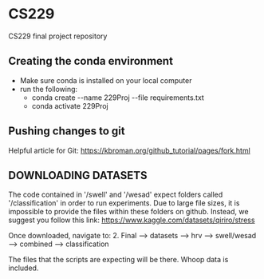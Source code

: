 # CS229
CS229 final project repository

## Creating the conda environment
- Make sure conda is installed on your local computer
- run the following:
    - conda create --name 229Proj --file requirements.txt
    - conda activate 229Proj

## Pushing changes to git
Helpful article for Git:
https://kbroman.org/github_tutorial/pages/fork.html

## DOWNLOADING DATASETS
The code contained in '/swell' and '/wesad' expect folders called '/classification' in order to run experiments.
Due to large file sizes, it is impossible to provide the files within these folders on github. Instead, we suggest you follow this link:
https://www.kaggle.com/datasets/qiriro/stress

Once downloaded, navigate to:
2. Final --> datasets --> hrv --> swell/wesad --> combined --> classification

The files that the scripts are expecting will be there. Whoop data is included.


